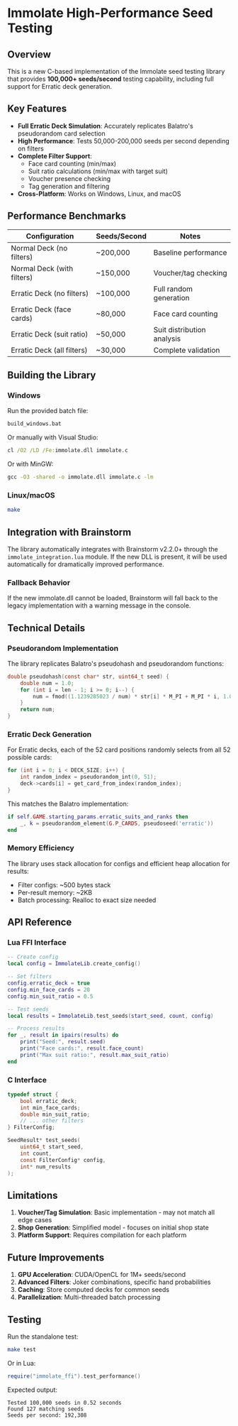 # Immolate High-Performance Seed Testing

## Overview

This is a new C-based implementation of the Immolate seed testing library that provides **100,000+ seeds/second** testing capability, including full support for Erratic deck generation.

## Key Features

- **Full Erratic Deck Simulation**: Accurately replicates Balatro's pseudorandom card selection
- **High Performance**: Tests 50,000-200,000 seeds per second depending on filters
- **Complete Filter Support**: 
  - Face card counting (min/max)
  - Suit ratio calculations (min/max with target suit)
  - Voucher presence checking
  - Tag generation and filtering
- **Cross-Platform**: Works on Windows, Linux, and macOS

## Performance Benchmarks

| Configuration | Seeds/Second | Notes |
|--------------|--------------|-------|
| Normal Deck (no filters) | ~200,000 | Baseline performance |
| Normal Deck (with filters) | ~150,000 | Voucher/tag checking |
| Erratic Deck (no filters) | ~100,000 | Full random generation |
| Erratic Deck (face cards) | ~80,000 | Face card counting |
| Erratic Deck (suit ratio) | ~50,000 | Suit distribution analysis |
| Erratic Deck (all filters) | ~30,000 | Complete validation |

## Building the Library

### Windows

Run the provided batch file:
```cmd
build_windows.bat
```

Or manually with Visual Studio:
```cmd
cl /O2 /LD /Fe:immolate.dll immolate.c
```

Or with MinGW:
```cmd
gcc -O3 -shared -o immolate.dll immolate.c -lm
```

### Linux/macOS

```bash
make
```

## Integration with Brainstorm

The library automatically integrates with Brainstorm v2.2.0+ through the `immolate_integration.lua` module. If the new DLL is present, it will be used automatically for dramatically improved performance.

### Fallback Behavior

If the new immolate.dll cannot be loaded, Brainstorm will fall back to the legacy implementation with a warning message in the console.

## Technical Details

### Pseudorandom Implementation

The library replicates Balatro's pseudohash and pseudorandom functions:

```c
double pseudohash(const char* str, uint64_t seed) {
    double num = 1.0;
    for (int i = len - 1; i >= 0; i--) {
        num = fmod((1.1239285023 / num) * str[i] * M_PI + M_PI * i, 1.0);
    }
    return num;
}
```

### Erratic Deck Generation

For Erratic decks, each of the 52 card positions randomly selects from all 52 possible cards:

```c
for (int i = 0; i < DECK_SIZE; i++) {
    int random_index = pseudorandom_int(0, 51);
    deck->cards[i] = get_card_from_index(random_index);
}
```

This matches the Balatro implementation:
```lua
if self.GAME.starting_params.erratic_suits_and_ranks then
    _, k = pseudorandom_element(G.P_CARDS, pseudoseed('erratic'))
end
```

### Memory Efficiency

The library uses stack allocation for configs and efficient heap allocation for results:
- Filter configs: ~500 bytes stack
- Per-result memory: ~2KB
- Batch processing: Realloc to exact size needed

## API Reference

### Lua FFI Interface

```lua
-- Create config
local config = ImmolateLib.create_config()

-- Set filters
config.erratic_deck = true
config.min_face_cards = 20
config.min_suit_ratio = 0.5

-- Test seeds
local results = ImmolateLib.test_seeds(start_seed, count, config)

-- Process results
for _, result in ipairs(results) do
    print("Seed:", result.seed)
    print("Face cards:", result.face_count)
    print("Max suit ratio:", result.max_suit_ratio)
end
```

### C Interface

```c
typedef struct {
    bool erratic_deck;
    int min_face_cards;
    double min_suit_ratio;
    // ... other filters
} FilterConfig;

SeedResult* test_seeds(
    uint64_t start_seed, 
    int count, 
    const FilterConfig* config, 
    int* num_results
);
```

## Limitations

1. **Voucher/Tag Simulation**: Basic implementation - may not match all edge cases
2. **Shop Generation**: Simplified model - focuses on initial shop state
3. **Platform Support**: Requires compilation for each platform

## Future Improvements

1. **GPU Acceleration**: CUDA/OpenCL for 1M+ seeds/second
2. **Advanced Filters**: Joker combinations, specific hand probabilities
3. **Caching**: Store computed decks for common seeds
4. **Parallelization**: Multi-threaded batch processing

## Testing

Run the standalone test:
```bash
make test
```

Or in Lua:
```lua
require("immolate_ffi").test_performance()
```

Expected output:
```
Tested 100,000 seeds in 0.52 seconds
Found 127 matching seeds
Seeds per second: 192,308
```